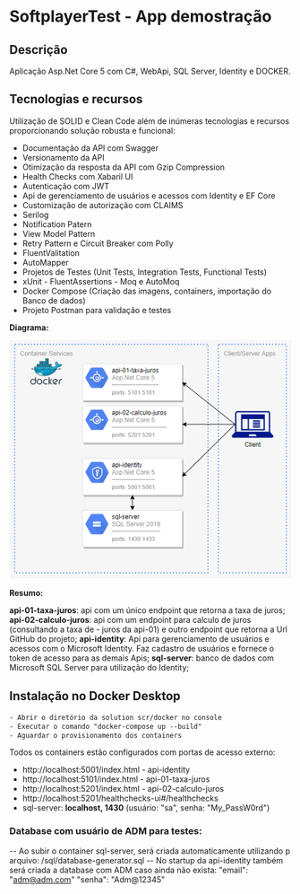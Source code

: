 # SoftplayerTest - App demostração

## Descrição

Aplicação Asp.Net Core 5 com C#, WebApi, SQL Server, Identity e DOCKER.

## Tecnologias e recursos
Utilização de SOLID e Clean Code além de inúmeras tecnologias e recursos proporcionando solução robusta e funcional:

* Documentação da API com Swagger
* Versionamento da API
* Otimização da resposta da API com Gzip Compression
* Health Checks com Xabaril UI
* Autenticação com JWT
* Api de gerenciamento de usuários e acessos com Identity e EF Core
* Customização de autorização com CLAIMS
* Serilog
* Notification Patern
* View Model Pattern
* Retry Pattern e Circuit Breaker com Polly
* FluentValitation
* AutoMapper
* Projetos de Testes (Unit Tests, Integration Tests, Functional Tests)
* xUnit - FluentAssertions - Moq e AutoMoq
* Docker Compose (Criação das imagens, containers, importação do Banco de dados)
* Projeto Postman para validação e testes
 
**Diagrama:** 

![Alt text](docs/img/drawIO_diagram.PNG?raw=true "Diagrama")

**Resumo:** 

**api-01-taxa-juros**: api com um único endpoint que retorna a taxa de juros;
**api-02-calculo-juros**: api com um endpoint para calculo de juros (consultando a taxa de - juros da api-01) e outro endpoint que retorna a Url GitHub do projeto;
**api-identity**: Api para gerenciamento de usuários e acessos com o Microsoft Identity. Faz cadastro de usuários e fornece o token de acesso para as demais Apis;
**sql-server**: banco de dados com Microsoft SQL Server para utilização do Identity;


## Instalação no Docker Desktop
```
- Abrir o diretório da solution scr/docker no console
- Executar o comando "docker-compose up --build" 
- Aguardar o provisionamento dos containers
```

Todos os containers estão configurados com portas de acesso externo:
- http://localhost:5001/index.html - api-identity
- http://localhost:5101/index.html - api-01-taxa-juros
- http://localhost:5201/index.html - api-02-calculo-juros
- http://localhost:5201/healthchecks-ui#/healthchecks
- sql-server: **localhost, 1430** (usuário: "sa", senha: "My_PassW0rd")

### Database com usuário de ADM para testes:
-- Ao subir o container sql-server, será criada automaticamente utilizando p arquivo: /sql/database-generator.sql
-- No startup da api-identity também será criada a database com ADM caso ainda não exista:
"email": "adm@adm.com"
"senha": "Adm@12345"